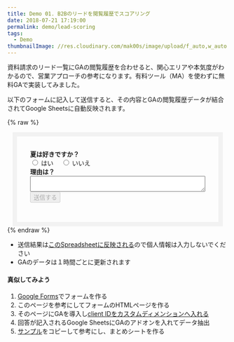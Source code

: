 ```yaml
---
title: Demo 01. B2Bのリードを閲覧履歴でスコアリング
date: 2018-07-21 17:19:00
permalink: demo/lead-scoring
tags:
  - Demo
thumbnailImage: //res.cloudinary.com/mak00s/image/upload/f_auto,w_auto:200:800/v1532158122/demo-lead-scoring.png
---
```


資料請求のリード一覧にGAの閲覧履歴を合わせると、関心エリアや本気度がわかるので、営業アプローチの参考になります。有料ツール（MA）を使わずに無料GAで実装してみました。
<!-- more -->

以下のフォームに記入して送信すると、その内容とGAの閲覧履歴データが結合されてGoogle Sheetsに自動反映されます。

{% raw %}
<div class="form-box">
<form action="javascript: postToGoogle()">
    <b>夏は好きですか？</b>
    <div>
    <input type="radio" id="qs1" name="qs1" value="はい" />
    <label for="qs1">はい</label>　
    <input type="radio" id="qs2" name="qs1" value="いいえ" />
    <label for="qs2">いいえ</label>
    </div>
    <div>
    <b>理由は？</b>
    <textarea name="kotae"></textarea>
    </div>
    <button type="submit" class="post-action-btn btn" disabled>
      送信する
    </button>
</form>
</div>
<style>
.form-box {
  max-width: 400px;
  margin: auto;
  padding: 30px;
  border: 10px solid #f2f2f2;
}
textarea {
  width: 100%;
}
</style>
{% endraw %}

- 送信結果は[このSpreadsheetに反映される](https://docs.google.com/spreadsheets/d/1LJsKR3eyBy34apzdVgtYV8d3mZT-mp3kA0pgV7oLAiw/edit#gid=418492740)ので個人情報は入力しないでください
- GAのデータは１時間ごとに更新されます

#### 真似してみよう
1. [Google Forms](https://www.google.com/forms/about/)でフォームを作る
2. このページを参考にしてフォームのHTMLページを作る
3. そのページにGAを導入し[client IDをカスタムディメンションへ入れる](/news/how-to-measure-google-analytics-client-id-with-gtm-2017/)
4. 回答が記入されるGoogle SheetsにGAのアドオンを入れてデータ抽出
5. [サンプル](https://docs.google.com/spreadsheets/d/1LJsKR3eyBy34apzdVgtYV8d3mZT-mp3kA0pgV7oLAiw/edit#gid=406719613)をコピーして参考にし、まとめシートを作る
